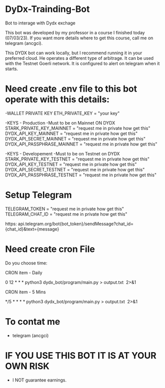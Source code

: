 # DyDx-Trainding-Bot
Bot to interage with Dydx exchage


This bot was developed by my professor in a course I finished today (07/03/23). If you want more details where to get this course, call me on telegram (ancgci).

This DYDX bot can work locally, but I recommend running it in your preferred cloud.
He operates a different type of arbitrage. It can be used with the Testnet Goerli network. It is configured to alert on telegram when it starts.

# Need create .env file to this bot operate with this details: #

-WALLET PRIVATE KEY
ETH_PRIVATE_KEY =  "your key"

-KEYS - Production
-Must to be on Mainnet ON DYDX
STARK_PRIVATE_KEY_MAINNET = "request me in private how get this"
DYDX_API_KEY_MAINNET = "request me in private how get this"
DYDX_API_SECRET_MAINNET = "request me in private how get this"
DYDX_API_PASSPHRASE_MAINNET = "request me in private how get this"

-KEYS - Developement
-Must to be on Testnet on DYDX
STARK_PRIVATE_KEY_TESTNET = "request me in private how get this"
DYDX_API_KEY_TESTNET = "request me in private how get this"
DYDX_API_SECRET_TESTNET = "request me in private how get this"
DYDX_API_PASSPHRASE_TESTNET = "request me in private how get this"

# Setup Telegram #
TELEGRAM_TOKEN = "request me in private how get this"
TELEGRAM_CHAT_ID = "request me in private how get this"

https:  api.telegram.org/bot{bot_token}/sendMessage?chat_id={chat_id}&text={message}


# Need create cron File #

Do you choose time:

CRON item - Daily

0 12 * * *   python3 dydx_bot/program/main.py > output.txt  2>&1

CRON item - 5 Mins

*/5 * * * *  python3 dydx_bot/program/main.py > output.txt  2>&1


# To contat me #

- telegram (ancgci)


# IF YOU USE THIS BOT IT IS AT YOUR OWN RISK #

- I NOT guarantee earnings. 




